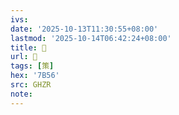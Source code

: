 ```yaml
---
ivs:
date: '2025-10-13T11:30:55+08:00'
lastmod: '2025-10-14T06:42:24+08:00'
title: 󰧦
url: 󰧦
tags: [策]
hex: '7B56'
src: GHZR
note:
---
```

